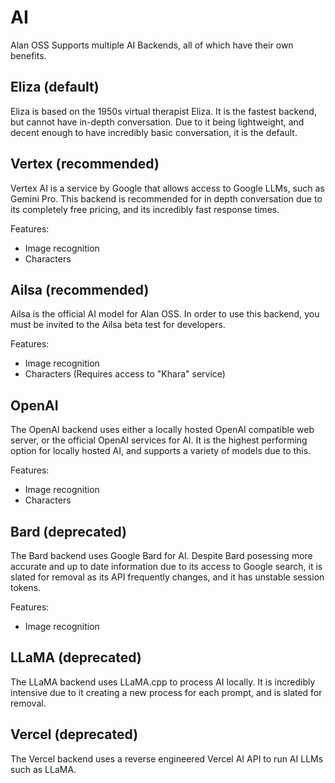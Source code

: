 # AI

Alan OSS Supports multiple AI Backends, all of which have their own benefits.

## Eliza (default)

Eliza is based on the 1950s virtual therapist Eliza. It is the fastest backend, but cannot have in-depth conversation. Due to it being lightweight, and decent enough to have incredibly basic conversation, it is the default.

## Vertex (recommended)

Vertex AI is a service by Google that allows access to Google LLMs, such as Gemini Pro. This backend is recommended for in depth conversation due to its completely free pricing, and its incredibly fast response times.

Features:

* Image recognition
* Characters

## Ailsa (recommended)

Ailsa is the official AI model for Alan OSS. In order to use this backend, you must be invited to the Ailsa beta test for developers.

Features:

* Image recognition
* Characters (Requires access to "Khara" service)

## OpenAI

The OpenAI backend uses either a locally hosted OpenAI compatible web server, or the official OpenAI services for AI. It is the highest performing option for locally hosted AI, and supports a variety of models due to this.

Features:

* Image recognition
* Characters

## Bard (deprecated)

The Bard backend uses Google Bard for AI. Despite Bard posessing more accurate and up to date information due to its access to Google search, it is slated for removal as its API frequently changes, and it has unstable session tokens.

Features:

* Image recognition

## LLaMA (deprecated)

The LLaMA backend uses LLaMA.cpp to process AI locally. It is incredibly intensive due to it creating a new process for each prompt, and is slated for removal.

## Vercel (deprecated)

The Vercel backend uses a reverse engineered Vercel AI API to run AI LLMs such as LLaMA.